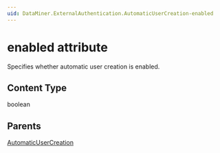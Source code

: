 ```yaml
---
uid: DataMiner.ExternalAuthentication.AutomaticUserCreation-enabled
---
```


# enabled attribute

Specifies whether automatic user creation is enabled.

## Content Type

boolean

## Parents

[AutomaticUserCreation](xref:DataMiner.ExternalAuthentication.AutomaticUserCreation)
